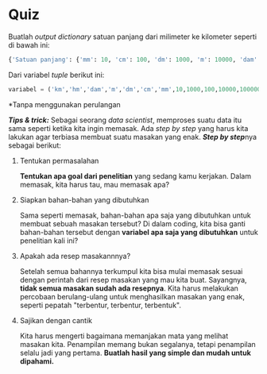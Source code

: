 # Quiz

Buatlah *output* *dictionary* satuan panjang dari milimeter ke kilometer seperti di bawah ini:

```py
{'Satuan panjang': {'mm': 10, 'cm': 100, 'dm': 1000, 'm': 10000, 'dam': 100000, 'hm': 1000000, 'km': 10000000}}
```

Dari variabel *tuple* berikut ini:

```py
variabel = ('km','hm','dam','m','dm','cm','mm',10,1000,100,10000,100000,10000000,1000000)
```

*Tanpa menggunakan perulangan

***Tips & trick:*** Sebagai seorang *data scientist*, memproses suatu data itu sama seperti ketika kita ingin memasak. Ada *step by step* yang harus kita lakukan agar terbiasa membuat suatu masakan yang enak. ***Step by step***nya sebagai berikut:

1. Tentukan permasalahan

    **Tentukan apa goal dari penelitian** yang sedang kamu kerjakan. Dalam memasak, kita harus tau, mau memasak apa?

2. Siapkan bahan-bahan yang dibutuhkan

    Sama seperti memasak, bahan-bahan apa saja yang dibutuhkan untuk membuat sebuah masakan tersebut? Di dalam coding, kita bisa ganti bahan-bahan tersebut dengan **variabel apa saja yang dibutuhkan** untuk penelitian kali ini?

3. Apakah ada resep masakannnya?

    Setelah semua bahannya terkumpul kita bisa mulai memasak sesuai dengan perintah dari resep masakan yang mau kita buat. Sayangnya, **tidak semua masakan sudah ada resepnya**. Kita harus melakukan percobaan berulang-ulang untuk menghasilkan masakan yang enak, seperti pepatah "terbentur, terbentur, terbentuk".

4. Sajikan dengan cantik

    Kita harus mengerti bagaimana memanjakan mata yang melihat masakan kita. Penampilan memang bukan segalanya, tetapi penampilan selalu jadi yang pertama. **Buatlah hasil yang simple dan mudah untuk dipahami.**
